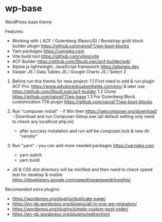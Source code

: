 # wp-base
WordPress base theme

Features:
- Working with ( ACF / Gutenberg (ReactJS) / Bootstrap grid) block builder plugin https://github.com/raivisFT/wp-boot-blocks
- Yarn packages https://yarnpkg.com
- Vite build tool https://github.com/vitejs/vite
- ACF Builder https://github.com/StoutLogic/acf-builder/wiki
- Alpine.js lightweight, JavaScript framework https://alpinejs.dev
- Swiper JS / Data Tables JS / Google Charts JS / Select 2

1. Before run this theme for new project:
    1.1 First need to add & run plugin ACF Pro: https://www.advancedcustomfields.com/pro/ & later use https://github.com/StoutLogic/acf-builder
    1.2 Clone https://github.com/raivisFT/wp-base
    1.3 For Gutenberg Block customization TFA plugin https://github.com/raivisFT/wp-boot-blocks

2. Run "composer install" - if Win then https://getcomposer.org/download/ - Download and run Composer-Setup.exe (all default setting only need to check any localhost php.ini) 
    - after success instalation and run will be composer.lock & new dir "vendor"

3. Run "yarn" - you can add more needed packages https://yarnpkg.com
    - yarn watch
    - yarn build

* JS & CSS dist directory will be minified and then need to check speed test for desktop & mobile https://developers.google.com/speed/pagespeed/insights/

Recomended extra plugins:
- https://wordpress.org/plugins/duplicate-page/
- https://en-gb.wordpress.org/plugins/all-in-one-wp-migration/
- https://wordpress.org/plugins/simple-custom-post-order/
- https://en-gb.wordpress.org/plugins/redirection/